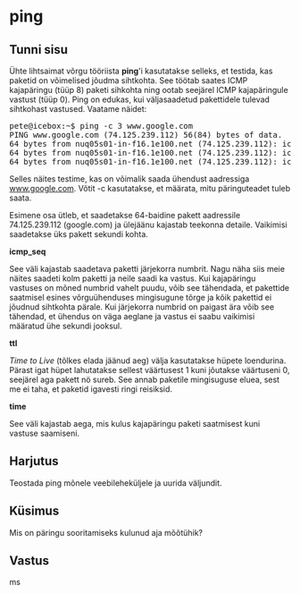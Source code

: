 ﻿# ping

## Tunni sisu

Ühte lihtsaimat võrgu tööriista <b>ping</b>'i kasutatakse selleks, et testida, kas paketid on võimelised jõudma sihtkohta. See töötab saates ICMP kajapäringu (tüüp 8) paketi sihkohta ning ootab seejärel ICMP kajapäringule vastust (tüüp 0). Ping on edukas, kui väljasaadetud pakettidele tulevad sihtkohast vastused. Vaatame näidet:

<pre>
pete@icebox:~$ ping -c 3 www.google.com
PING www.google.com (74.125.239.112) 56(84) bytes of data.
64 bytes from nuq05s01-in-f16.1e100.net (74.125.239.112): icmp_seq=1 ttl=128 time=29.0 ms
64 bytes from nuq05s01-in-f16.1e100.net (74.125.239.112): icmp_seq=2 ttl=128 time=23.7 ms
64 bytes from nuq05s01-in-f16.1e100.net (74.125.239.112): icmp_seq=3 ttl=128 time=15.1 ms
</pre>

Selles näites testime, kas on võimalik saada ühendust aadressiga www.google.com. Võtit -c kasutatakse, et määrata, mitu päringuteadet tuleb saata.

Esimene osa ütleb, et saadetakse 64-baidine pakett aadressile 74.125.239.112 (google.com) ja ülejäänu kajastab teekonna detaile. Vaikimisi saadetakse üks pakett sekundi kohta.

<b>icmp_seq</b>

See väli kajastab saadetava paketti järjekorra numbrit. Nagu näha siis meie näites saadeti kolm paketti ja neile saadi ka vastus. Kui kajapäringu vastuses on mõned numbrid vahelt puudu, võib see tähendada, et pakettide saatmisel esines võrguühenduses mingisugune tõrge ja kõik pakettid ei jõudnud sihtkohta pärale. Kui järjekorra numbrid on paigast ära võib see tähendad, et ühendus on väga aeglane ja vastus ei saabu vaikimisi määratud ühe sekundi jooksul.

<b>ttl</b>

*Time to Live* (tõlkes elada jäänud aeg) välja kasutatakse hüpete loendurina. Pärast igat hüpet lahutatakse sellest väärtusest 1 kuni jõutakse väärtuseni 0, seejärel aga pakett nö sureb. See annab paketile mingisuguse eluea, sest me ei taha, et paketid igavesti ringi reisiksid.

<b>time</b>

See väli kajastab aega, mis kulus kajapäringu paketi saatmisest kuni vastuse saamiseni.

## Harjutus

Teostada ping mõnele veebileheküljele ja uurida väljundit.

## Küsimus

Mis on päringu sooritamiseks kulunud aja mõõtühik?

## Vastus

ms
